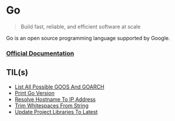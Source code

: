 # Go

> Build fast, reliable, and efficient software at scale

Go is an open source programming language supported by Google.

### [Official Documentation](https://go.dev/doc/)

## TIL(s)

- [List All Possible GOOS And GOARCH](list-all-goos-and-goarch.md)
- [Print Go Version](print-go-version.md)
- [Resolve Hostname To IP Address](resolve-hostname-to-ip-address.md)
- [Trim Whitespaces From String](trim-whitespaces-from-string.md)
- [Update Project Libraries To Latest](update-project-libraries-to-latest.md)
